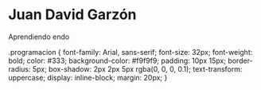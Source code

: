  
<h1>Juan David Garzón</h1>
<p>Aprendiendo endo</p>

.programacion {
  font-family: Arial, sans-serif;
  font-size: 32px;
  font-weight: bold;
  color: #333;
  background-color: #f9f9f9;
  padding: 10px 15px;
  border-radius: 5px;
  box-shadow: 2px 2px 5px rgba(0, 0, 0, 0.1);
  text-transform: uppercase;
  display: inline-block;
  margin: 20px;
}